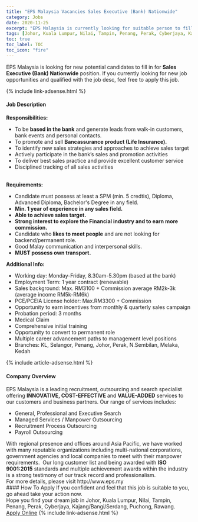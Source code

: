 ```yaml
---
title: "EPS Malaysia Vacancies Sales Executive (Bank) Nationwide" 
category: Jobs 
date: 2020-11-25 
excerpt: "EPS Malaysia is currently looking for suitable person to fill in the Sales Executive (Bank) Nationwide which positioned at Johor, Kuala Lumpur, Nilai, Tampin, Penang, Perak, Cyberjaya, Kajang/Bangi/Serdang, Puchong, Rawang" 
tags: [Johor, Kuala Lumpur, Nilai, Tampin, Penang, Perak, Cyberjaya, Kajang/Bangi/Serdang, Puchong, Rawang] 
toc: true 
toc_label: TOC 
toc_icon: "fire" 
--- 
```


<p>EPS Malaysia is looking for new potential candidates to fill in for <b>Sales Executive (Bank) Nationwide</b> position. If you currently looking for new job opportunities and qualified with the job desc, feel free to apply this job.
</p>{% include link-adsense.html %} 
<div><div><div><h4>Job Description</h4></div></div><div><div><span><div><div><div><strong>Responsibilities:</strong></div><ul><li>To be <strong>based in the bank</strong> and generate leads from walk-in customers, bank events and personal contacts.</li><li>To promote and sell <strong>Bancassurance product (Life Insurance).</strong></li><li>To identify new sales strategies and approaches to achieve sales target</li><li>Actively participate in the bank&#8217;s sales and promotion activities</li><li>To deliver best sales practice and provide excellent customer service</li><li>Disciplined tracking of all sales activities</li></ul><div><br><strong>Requirements:</strong></div><ul><li>Candidate must possess at least a SPM (min. 5 credtis), Diploma, Advanced Diploma, Bachelor's Degree in any field.</li><li><strong>Min. 1 year of experience in any sales field.</strong></li><li><strong>Able to achieve sales target.</strong></li><li><strong>Strong interest to explore the Financial industry and to earn more commission.</strong></li><li>Candidate who<strong> likes to meet people</strong> and are not looking for backend/permanent role.</li><li>Good Malay communication and interpersonal skills.</li><li><strong>MUST possess own transport.</strong></li></ul></div><div><strong>Additional Info:</strong></div><ul><li>Working day: Monday-Friday, 8.30am-5.30pm (based at the bank)</li><li>Employment Term: 1 year contract (renewable)</li><li>Sales background: Max. RM3100 + Commission average RM2k-3k (average income RM5k-RM6k)</li><li>PCE/PCEIA License holder: Max.RM3300 + Commission</li><li>Opportunity to earn incentives from monthly &amp; quarterly sales campaign</li><li>Probation period: 3 months</li><li>Medical Claim</li><li>Comprehensive initial training</li><li>Opportunity to convert to permanent role</li><li>Multiple career advancement paths to management level positions</li><li>Branches:&#160;KL, Selangor, Penang, Johor, Perak, N.Sembilan, Melaka, Kedah</li></ul></div></span></div></div></div> 
{% include article-adsense.html %} 
<div><div><div><h4>Company Overview</h4></div></div><div><div><span><div><div><div>EPS Malaysia is a leading recruitment, outsourcing and search specialist offering <strong>INNOVATIVE, COST-EFFECTIVE </strong>and <strong>VALUE-ADDED</strong> services to our customers and business partners. Our range of services includes:</div><ul><li>General, Professional and Executive Search</li><li>Managed Services / Manpower Outsourcing</li><li>Recruitment Process Outsourcing</li><li>Payroll Outsourcing</li></ul><div>With regional presence and offices around Asia Pacific, we have worked with many reputable organizations including multi-national corporations, government agencies and local companies to meet with their manpower requirements.&#160; Our long customer list and being awarded with <strong>ISO 9001:2015</strong> standards and multiple achievement awards within the industry is a strong testimony of our track record and professionalism.</div><div>For more details, please visit http://www.eps.my</div></div></div></span></div></div></div> 
#### How To Apply 
If you confident and feel that this job is suitable to you, go ahead take your action now. <br/> 
Hope you find your dream job in Johor, Kuala Lumpur, Nilai, Tampin, Penang, Perak, Cyberjaya, Kajang/Bangi/Serdang, Puchong, Rawang. <br/> 
<a href="https://www.jobstreet.com.my/en/job/sales-executive-bank-nationwide-4431212?jobId=jobstreet-my-job-4431212&sectionRank=25&token=0~99ba3915-bac1-4338-8bae-eb8bb5ccb7fe&fr=SRP%20View%20In%20New%20Ta" class="btn btn--info" target="_blank" rel="nofollow noopenner">Apply Online</a> 
{% include link-adsense.html %} 